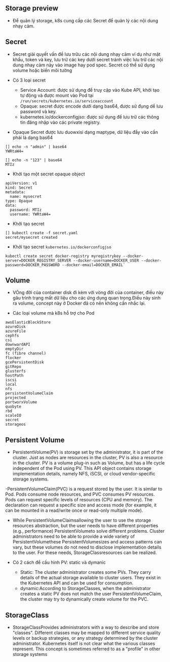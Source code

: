 

## Storage preview

- Để quản lý storage, k8s cung cấp các Secret để quản lý các nội dung nhạy cảm. 

## Secret
- Secret giải quyết vấn đề lưu trữu các nội dung nhạy cảm ví dụ như mật khẩu, token và key, lưu trữ các key dưới secret tránh việc lưu trữ các nội dung nhay cảm này vào image hay pod spec. Secret có thể sử dụng volume hoặc biến môi tường

- Có 3 loại secret
    - Service Account: được sử dụng để truy cập vào Kube API, khởi tạo tự động và được mount vào Pod tại `/run/secrets/kubernetes.io/serviceaccount`
    - Opaque: secret được encode dưới dạng bas64, được sử  đụng dể lưu password và key.
    - kubernetes.io/dockerconfigjso: được sử dụng để lưu trữ các thông tin đăng nhập vào các private registry.


- Opaque Secret được lưu duowxisi dạng maptype, dữ liệu đẩy vào cần phải là dạng bas64
```
[] echo -n "admin" | base64
YWRtaW4=

[] echo -n "123" | base64
MTIz
```

- Khởi tạo một secret opaque object
```
apiVersion: v1
kind: Secret
metadata:
  name: mysecret
type: Opaque
data:
  password: MTIz
  username: YWRtaW4=
```

- Khởi tạo secret
```
[] kubectl create -f secret.yaml
secret/mysecret created

```

- Khởi tạo secret  `kubernetes.io/dockerconfigjso`
```
kubectl create secret docker-registry myregistrykey --docker-server=DOCKER_REGISTRY_SERVER --docker-username=DOCKER_USER --docker-password=DOCKER_PASSWORD --docker-email=DOCKER_EMAIL`
```

## Volume

- VÒng đời của container disk đi kèm với vòng đời của container, điều này gâu trình trạng mất dữ liệu cho các ứng dụng quan trọng.Điều này sinh ra volume, concept này ở Docker đã có nên không cần nhắc lại.

- Các loại volume mà k8s hỗ trợ cho Pod
```
awsElasticBlockStore
azureDisk
azureFile
cephfs
csi
downwardAPI
emptyDir
fc (fibre channel)
flocker
gcePersistentDisk
gitRepo
glusterfs
hostPath
iscsi
local
nfs
persistentVolumeClaim
projected
portworxVolume
quobyte
rbd
scaleIO
secret
storageos

```

## Persistent Volume

- PersistentVolume(PV) is storage set by the administrator, it is part of the cluster. Just as nodes are resources in the cluster, PV is also a resource in the cluster. PV is a volume plug-in such as Volume, but has a life cycle independent of the Pod using PV. This API object contains storage implementation details, namely NFS, iSCSI, or cloud vendor-specific storage systems.

-PersistentVolumeClaim(PVC) is a request stored by the user. It is similar to Pod. Pods consume node resources, and PVC consumes PV resources. Pods can request specific levels of resources (CPU and memory). The declaration can request a specific size and access mode (for example, it can be mounted in a read/write once or read-only multiple mode).

- While PersistentVolumeClaimsallowing the user to use the storage resources abstraction, but the user needs to have different properties (e.g., performance) PersistentVolumeto solve different problems. Cluster administrators need to be able to provide a wide variety of PersistentVolumethese PersistentVolumesizes and access patterns can vary, but these volumes do not need to disclose implementation details to the user. For these needs, StorageClassresources can be realized.

- Có 2 cách để cấu hình PV: static và dymanic
    - Static: The cluster administrator creates some PVs. They carry details of the actual storage available to cluster users. They exist in the Kubernetes API and can be used for consumption.
    - dynamic:According to StorageClasses, when the administrator creates a static PV does not match the user PersistentVolumeClaim, the cluster may try to dynamically create volume for the PVC.


## StorageClass
- StorageClassProvides administrators with a way to describe and store "classes". Different classes may be mapped to different service quality levels or backup strategies, or any strategy determined by the cluster administrator. Kubernetes itself is not clear what the various classes represent. This concept is sometimes referred to as a "profile" in other storage systems